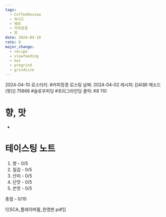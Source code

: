 ```yaml
---
tags:
  - CoffeeReview
  - 워시드
  - 페루
  - 커피정경
  - 핫
date: 2024-04-10
rate: 0
major_change:
  - recipe
  - slowfeeding
  - hot
  - pregrind
  - grindsize
---
```

2024-04-10
로스터리: #커피정경 
로스팅 날짜: 2024-04-02
레시피: [[4대6 메소드 (핫)]] 75666 #슬로우피딩 #프리그라인딩
클릭: K6 110
# 향, 맛
- 
# 테이스팅 노트
1. 향 - 0/5
2. 질감 - 0/5
3. 산미 - 0/5
4. 단맛 - 0/5
5. 쓴맛 - 0/5

총점 - 0/10


![[SCA_플레이버휠_한영판.pdf]]